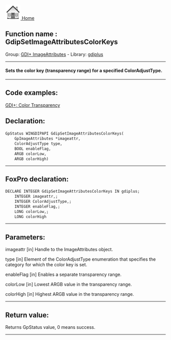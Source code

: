 [<img src="../../images/home.png"> Home ](https://github.com/VFPX/Win32API)  

## Function name : GdipSetImageAttributesColorKeys
Group: [GDI+ ImageAttributes](../../functions_group.md#GDIplus_ImageAttributes)  -  Library: [gdiplus](../../Libraries.md#gdiplus)  
***  


#### Sets the color key (transparency range) for a specified ColorAdjustType.
***  


## Code examples:
[GDI+: Color Transparency](../../samples/sample_549.md)  

## Declaration:
```foxpro  
GpStatus WINGDIPAPI GdipSetImageAttributesColorKeys(
	GpImageAttributes *imageattr,
	ColorAdjustType type,
	BOOL enableFlag,
	ARGB colorLow,
	ARGB colorHigh)  
```  
***  


## FoxPro declaration:
```foxpro  
DECLARE INTEGER GdipSetImageAttributesColorKeys IN gdiplus;
	INTEGER imageattr,;
	INTEGER ColorAdjustType,;
	INTEGER enableFlag,;
	LONG colorLow,;
	LONG colorHigh  
```  
***  


## Parameters:
imageattr
[in] Handle to the ImageAttributes object.

type
[in] Element of the ColorAdjustType enumeration that specifies the category for which the color key is set.

enableFlag
[in] Enables a separate transparency range.

colorLow
[in] Lowest ARGB value in the transparency range.

colorHigh
[in] Highest ARGB value in the transparency range.  
***  


## Return value:
Returns GpStatus value, 0 means success.  
***  


